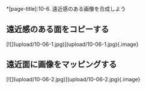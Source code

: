 *[page-title]:10-6. 遠近感のある画像を合成しよう

## 遠近感のある面をコピーする
<div markdown="1" class="sr-only">
</div>
<div markdown="1" class="photo-capture">
[![](upload/10-06-1.jpg)](upload/10-06-1.jpg){.image}
</div>

## 遠近面に画像をマッピングする
<div markdown="1" class="sr-only">
</div>
<div markdown="1" class="photo-capture">
[![](upload/10-06-2.jpg)](upload/10-06-2.jpg){.image}
</div>

